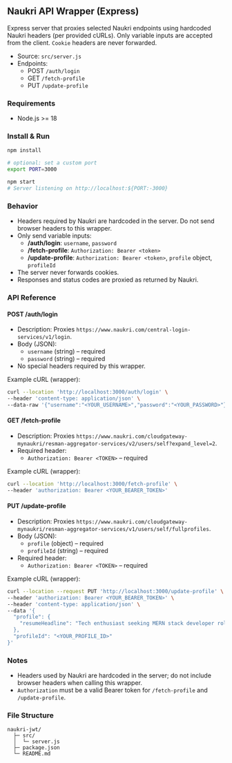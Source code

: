 ## Naukri API Wrapper (Express)

Express server that proxies selected Naukri endpoints using hardcoded Naukri headers (per provided cURLs). Only variable inputs are accepted from the client. `Cookie` headers are never forwarded.

- Source: `src/server.js`
- Endpoints:
  - POST `/auth/login`
  - GET `/fetch-profile`
  - PUT `/update-profile`

### Requirements

- Node.js >= 18

### Install & Run

```bash
npm install

# optional: set a custom port
export PORT=3000

npm start
# Server listening on http://localhost:${PORT:-3000}
```

### Behavior

- Headers required by Naukri are hardcoded in the server. Do not send browser headers to this wrapper.
- Only send variable inputs:
  - **/auth/login**: `username`, `password`
  - **/fetch-profile**: `Authorization: Bearer <token>`
  - **/update-profile**: `Authorization: Bearer <token>`, `profile` object, `profileId`
- The server never forwards cookies.
- Responses and status codes are proxied as returned by Naukri.

### API Reference

#### POST /auth/login

- Description: Proxies `https://www.naukri.com/central-login-services/v1/login`.
- Body (JSON):
  - `username` (string) – required
  - `password` (string) – required
- No special headers required by this wrapper.

Example cURL (wrapper):

```bash
curl --location 'http://localhost:3000/auth/login' \
--header 'content-type: application/json' \
--data-raw '{"username":"<YOUR_USERNAME>","password":"<YOUR_PASSWORD>"}'
```

#### GET /fetch-profile

- Description: Proxies `https://www.naukri.com/cloudgateway-mynaukri/resman-aggregator-services/v2/users/self?expand_level=2`.
- Required header:
  - `Authorization: Bearer <TOKEN>` – required

Example cURL (wrapper):

```bash
curl --location 'http://localhost:3000/fetch-profile' \
--header 'authorization: Bearer <YOUR_BEARER_TOKEN>'
```

#### PUT /update-profile

- Description: Proxies `https://www.naukri.com/cloudgateway-mynaukri/resman-aggregator-services/v1/users/self/fullprofiles`.
- Body (JSON):
  - `profile` (object) – required
  - `profileId` (string) – required
- Required header:
  - `Authorization: Bearer <TOKEN>` – required

Example cURL (wrapper):

```bash
curl --location --request PUT 'http://localhost:3000/update-profile' \
--header 'authorization: Bearer <YOUR_BEARER_TOKEN>' \
--header 'content-type: application/json' \
--data '{
  "profile": {
    "resumeHeadline": "Tech enthusiast seeking MERN stack developer roles in product-based companies. Skilled in UI development, writing/tested code, debugging, and adding features based on user feedback. Passionate about building scalable, user-focused web apps."
  },
  "profileId": "<YOUR_PROFILE_ID>"
}'
```

### Notes

- Headers used by Naukri are hardcoded in the server; do not include browser headers when calling this wrapper.
- `Authorization` must be a valid Bearer token for `/fetch-profile` and `/update-profile`.

### File Structure

```
naukri-jwt/
  ├─ src/
  │  └─ server.js
  ├─ package.json
  └─ README.md
```


